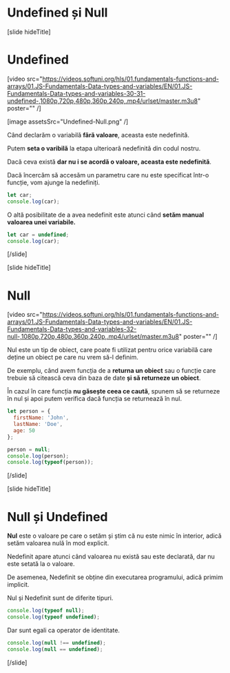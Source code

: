 # Undefined și Null

[slide hideTitle]
# Undefined
[video src="https://videos.softuni.org/hls/01.fundamentals-functions-and-arrays/01.JS-Fundamentals-Data-types-and-variables/EN/01.JS-Fundamentals-Data-types-and-variables-30-31-undefined-,1080p,720p,480p,360p,240p,.mp4/urlset/master.m3u8" poster="" /]

[image assetsSrc="Undefined-Null.png" /]

Când declarăm o variabilă **fără valoare**, aceasta este nedefinită.

Putem **seta o varibilă** la etapa ulterioară nedefinită din codul nostru.

Dacă ceva există **dar nu i se acordă o valoare, aceasta este nedefinită**.

Dacă încercăm să accesăm un parametru care nu este specificat într-o funcție, vom ajunge la nedefiniți.

``` js live
let car;
console.log(car);
```

O altă posibilitate de a avea nedefinit este atunci când **setăm manual valoarea unei variabile.**

``` js live
let car = undefined;  
console.log(car);
```

[/slide]

[slide hideTitle]

# Null
[video src="https://videos.softuni.org/hls/01.fundamentals-functions-and-arrays/01.JS-Fundamentals-Data-types-and-variables/EN/01.JS-Fundamentals-Data-types-and-variables-32-null-,1080p,720p,480p,360p,240p,.mp4/urlset/master.m3u8" poster="" /]

Nul este un tip de obiect, care poate fi utilizat pentru orice variabilă care deține un obiect pe care nu vrem să-l definim.

De exemplu, când avem funcția de a **returna un obiect** sau o funcție care trebuie să citească ceva din baza de date **și să returneze un obiect**.

În cazul în care funcția **nu găsește ceea ce caută**, spunem să se returneze în nul și apoi putem verifica dacă funcția se returnează în nul. 

``` js live
let person = {
  firstName: 'John',
  lastName: 'Doe',
  age: 50
};

person = null;
console.log(person);
console.log(typeof(person));

```
[/slide]

[slide hideTitle]

# Null și Undefined

**Nul** este o valoare pe care o setăm și știm că nu este nimic în interior, adică setăm valoarea nulă în mod explicit.

Nedefinit apare atunci când valoarea nu există sau este declarată, dar nu este setată la o valoare.

De asemenea, Nedefinit se obține din executarea programului, adică primim implicit.

Nul și Nedefinit sunt de diferite tipuri.

``` js live
console.log(typeof null);
console.log(typeof undefined);
```

Dar sunt egali ca operator de identitate.

``` js live
console.log(null !== undefined);
console.log(null == undefined);
```

[/slide]